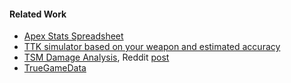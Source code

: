 #### Related Work

- [Apex Stats Spreadsheet](https://docs.google.com/spreadsheets/d/1ipBvNmgK7-u2VJGlbNzsPvqydXhoRGM7Zxf6OBMvkpc/edit#gid=0)
- [TTK simulator based on your weapon and estimated accuracy](https://www.reddit.com/r/CrucibleGuidebook/comments/vrfvfb/ttk_simulator_based_on_your_weapon_and_estimated/)
- [TSM Damage Analysis](https://public.tableau.com/app/profile/connor.murphy2369/viz/TSMCompetitiveAnalysis/TSMTeamAnalysis?publish=yes), Reddit [post](https://www.reddit.com/r/CompetitiveApex/comments/mir49b/apex_legends_data_visualizations/)
- [TrueGameData](https://www.truegamedata.com/)